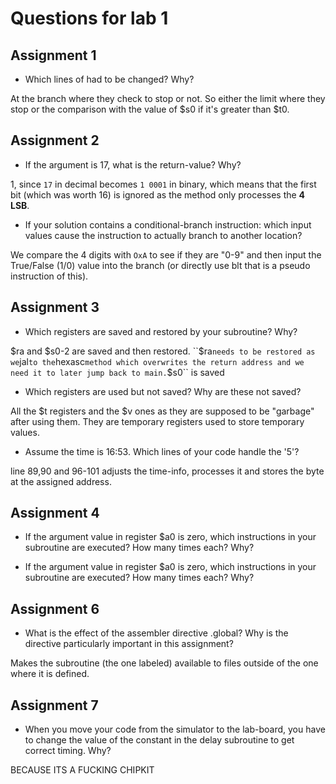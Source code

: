 # Questions for lab 1

## Assignment 1
- Which lines of had to be changed? Why?

At the branch where they check to stop or not. So either the limit where they stop or the comparison with the value of $s0 if it's greater than $t0.

## Assignment 2
- If the argument is 17, what is the return-value? Why?

1, since `17` in decimal becomes `1 0001` in binary, which means that the first bit (which was worth 16) is ignored as the method only processes the **4 LSB**.

- If your solution contains a conditional-branch instruction: which input values cause the instruction to actually branch to another location?

We compare the 4 digits with `OxA` to see if they are "0-9" and then input the True/False (1/0) value into the branch (or directly use blt that is a pseudo instruction of this).

## Assignment 3
- Which registers are saved and restored by your subroutine? Why?

$ra and $s0-2 are saved and then restored.
``$ra`` needs to be restored as we ``jal`` to the ``hexasc`` method which overwrites the return address and we need it to later jump back to main.
``$s0`` is saved

- Which registers are used but not saved? Why are these not saved?

All the $t registers and the $v ones as they are supposed to be "garbage" after using them. They are temporary registers used to store temporary values.

- Assume the time is 16:53. Which lines of your code handle the '5'? 

line 89,90 and 96-101 adjusts the time-info, processes it and stores the byte at the assigned address.

## Assignment 4
- If the argument value in register $a0 is zero, which instructions in your subroutine are executed? How many times each? Why?



- If the argument value in register $a0 is zero, which instructions in your subroutine are executed? How many times each? Why?



## Assignment 6
- What is the effect of the assembler directive .global? Why is the directive particularly important in this assignment?

Makes the subroutine (the one labeled) available to files outside of the one where it is defined.

## Assignment 7
- When you move your code from the simulator to the lab-board, you have to change the value of the constant in the delay subroutine to get correct timing. Why?

BECAUSE ITS A FUCKING CHIPKIT